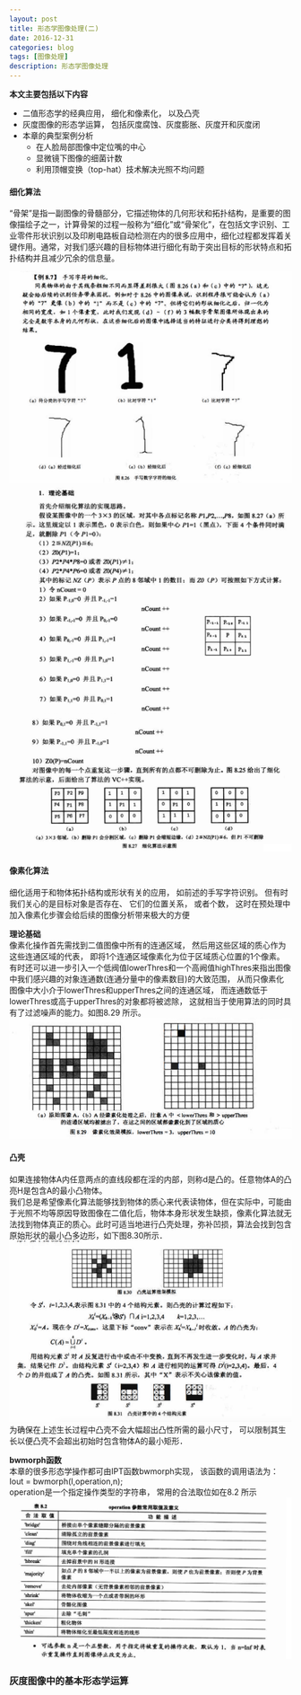 ```yaml
---
layout: post
title: 形态学图像处理(二)
date: 2016-12-31
categories: blog
tags: [图像处理]
description: 形态学图像处理
---
```



**本文主要包括以下内容**    

- 二值形态学的经典应用， 细化和像素化， 以及凸壳
- 灰度图像的形态学运算， 包括灰度腐蚀、灰度膨胀、灰度开和灰度闭
- 本章的典型案例分析
  + 在人脸局部图像中定位嘴的中心
  + 显微镜下图像的细菌计数
  + 利用顶帽变换（top-hat）技术解决光照不均问题  

#### 细化算法          
“骨架”是指一副图像的骨髓部分，它描述物体的几何形状和拓扑结构，是重要的图像描绘子之一，计算骨架的过程一般称为“细化”或“骨架化”，在包括文字识别、工业零件形状识别以及印刷电路板自动检测在内的很多应用中，细化过程都发挥着关键作用。通常，对我们感兴趣的目标物体进行细化有助于突出目标的形状特点和拓扑结构并且减少冗余的信息量。

![](https://raw.githubusercontent.com/whuhan2013/myImage/master/dataImage/chapter82/p1.png)   
![](https://raw.githubusercontent.com/whuhan2013/myImage/master/dataImage/chapter82/p2.png) 
![](https://raw.githubusercontent.com/whuhan2013/myImage/master/dataImage/chapter82/p3.png) 

#### 像素化算法          
细化适用于和物体拓扑结构或形状有关的应用， 如前述的手写字符识别。 但有时我们关心的是目标对象是否存在、 它们的位置关系， 或者个数， 这时在预处理中加入像素化步骤会给后续的图像分析带来极大的方便             

**理论基础**      
像素化操作首先需找到二值图像中所有的连通区域， 然后用这些区域的质心作为这些连通区域的代表， 即将1个连通区域像素化为位于区域质心位置的1个像素。  
有时还可以进一步引入一个低阀值lowerThres和一个高阙值highThres来指出图像中我们感兴趣的对象连通数(连通分量中的像素数目)的大致范围， 从而只像素化图像中大小介于lowerThres和upperThres之间的连通区域， 而连通数低于lowerThres或高于upperThres的对象都将被滤除， 这就相当于使用算法的同时具有了过滤噪声的能力。如图8.29 所示。
![](https://raw.githubusercontent.com/whuhan2013/myImage/master/dataImage/chapter82/p4.png) 

#### 凸壳     
如果连接物体A内任意两点的直线段都在淫的内部，则称d是凸的。任意物体A的凸亮H是包含A的最小凸物体。       
我们总是希望像素化算法能够找到物体的质心来代表读物体，但在实际中，可能由于光照不均等原因导致图像在二值化后，物体本身形状发生缺损，像素化算法就无法找到物体真正的质心。此时可适当地进行凸壳处理，弥补凹损，算法会找到包含原始形状的最小凸多边形，如下图8.30所示．           
![](https://raw.githubusercontent.com/whuhan2013/myImage/master/dataImage/chapter82/p5.png)
为确保在上述生长过程中凸壳不会大幅超出凸性所需的最小尺寸， 可以限制其生长以便凸壳不会超出初始时包含物体A的最小矩形．      

**bwmorph函数**          
本章的很多形态学操作都可由IPT函数bwmorph实现， 该函数的调用语法为：               
Iout = bwmorph(I,operation,n);             
operation是一个指定操作类型的字符串， 常用的合法取位如在8.2 所示          
![](https://raw.githubusercontent.com/whuhan2013/myImage/master/dataImage/chapter82/p6.png)  

### 灰度图像中的基本形态学运算      
